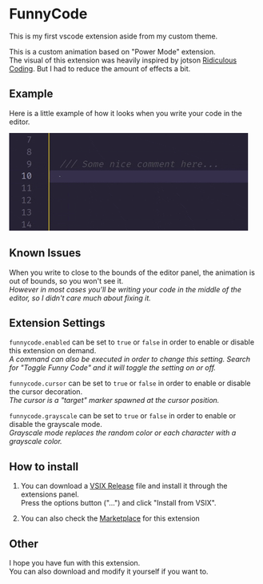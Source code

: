 # FunnyCode

This is my first vscode extension aside from my custom theme.

This is a custom animation based on "Power Mode" extension.<br>
The visual of this extension was heavily inspired by jotson [Ridiculous Coding](https://github.com/jotson/ridiculous_coding). But I had to reduce the amount of effects a bit.

## Example

Here is a little example of how it looks when you write your code in the editor.

![example](/images/example.gif)

## Known Issues

When you write to close to the bounds of the editor panel, the animation is out of bounds, so you won't see it. <br> _However in most cases you'll be writing your code in the middle of the editor, so I didn't care much about fixing it._

## Extension Settings

`funnycode.enabled` can be set to `true` or `false` in order to enable or disable this extension on demand. <br> _A command can also be executed in order to change this setting. Search for "Toggle Funny Code" and it will toggle the setting on or off._

`funnycode.cursor` can be set to `true` or `false` in order to enable or disable the cursor decoration. <br> _The cursor is a "target" marker spawned at the cursor position._

`funnycode.grayscale` can be set to `true` or `false` in order to enable or disable the grayscale mode. <br> _Grayscale mode replaces the random color or each character with a grayscale color._

## How to install

1. You can download a [VSIX Release](releases/) file and install it through the extensions panel. <br> Press the options button ("...") and click "Install from VSIX".

2. You can also check the [Marketplace](https://marketplace.visualstudio.com/items?itemName=ExBrain.funnycode) for this extension

## Other

I hope you have fun with this extension.<br>
You can also download and modify it yourself if you want to.
